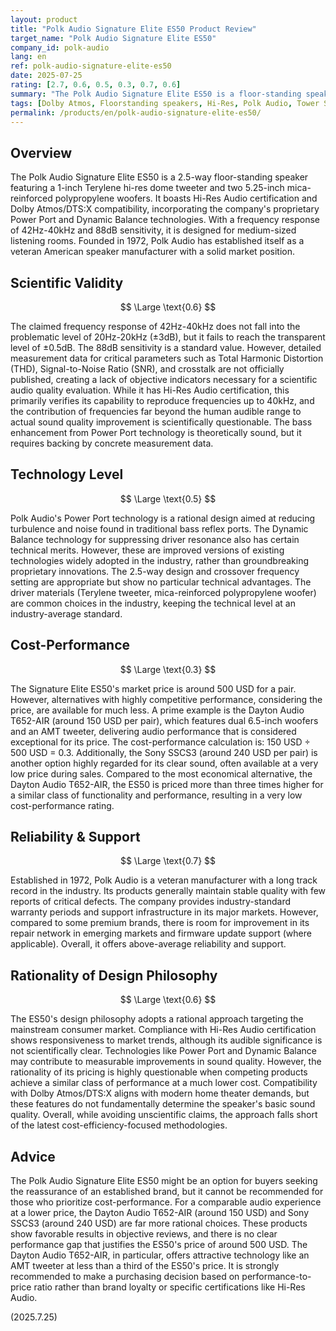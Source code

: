 ```yaml
---
layout: product
title: "Polk Audio Signature Elite ES50 Product Review"
target_name: "Polk Audio Signature Elite ES50"
company_id: polk-audio
lang: en
ref: polk-audio-signature-elite-es50
date: 2025-07-25
rating: [2.7, 0.6, 0.5, 0.3, 0.7, 0.6]
summary: "The Polk Audio Signature Elite ES50 is a floor-standing speaker featuring Hi-Res Audio certification and Dolby Atmos compatibility, but it faces a serious cost-performance challenge as competitive products offer comparable performance at a significantly lower price."
tags: [Dolby Atmos, Floorstanding speakers, Hi-Res, Polk Audio, Tower Speaker]
permalink: /products/en/polk-audio-signature-elite-es50/
---
```

## Overview

The Polk Audio Signature Elite ES50 is a 2.5-way floor-standing speaker featuring a 1-inch Terylene hi-res dome tweeter and two 5.25-inch mica-reinforced polypropylene woofers. It boasts Hi-Res Audio certification and Dolby Atmos/DTS:X compatibility, incorporating the company's proprietary Power Port and Dynamic Balance technologies. With a frequency response of 42Hz-40kHz and 88dB sensitivity, it is designed for medium-sized listening rooms. Founded in 1972, Polk Audio has established itself as a veteran American speaker manufacturer with a solid market position.

## Scientific Validity

$$ \Large \text{0.6} $$

The claimed frequency response of 42Hz-40kHz does not fall into the problematic level of 20Hz-20kHz (±3dB), but it fails to reach the transparent level of ±0.5dB. The 88dB sensitivity is a standard value. However, detailed measurement data for critical parameters such as Total Harmonic Distortion (THD), Signal-to-Noise Ratio (SNR), and crosstalk are not officially published, creating a lack of objective indicators necessary for a scientific audio quality evaluation. While it has Hi-Res Audio certification, this primarily verifies its capability to reproduce frequencies up to 40kHz, and the contribution of frequencies far beyond the human audible range to actual sound quality improvement is scientifically questionable. The bass enhancement from Power Port technology is theoretically sound, but it requires backing by concrete measurement data.

## Technology Level

$$ \Large \text{0.5} $$

Polk Audio's Power Port technology is a rational design aimed at reducing turbulence and noise found in traditional bass reflex ports. The Dynamic Balance technology for suppressing driver resonance also has certain technical merits. However, these are improved versions of existing technologies widely adopted in the industry, rather than groundbreaking proprietary innovations. The 2.5-way design and crossover frequency setting are appropriate but show no particular technical advantages. The driver materials (Terylene tweeter, mica-reinforced polypropylene woofer) are common choices in the industry, keeping the technical level at an industry-average standard.

## Cost-Performance

$$ \Large \text{0.3} $$

The Signature Elite ES50's market price is around 500 USD for a pair. However, alternatives with highly competitive performance, considering the price, are available for much less. A prime example is the Dayton Audio T652-AIR (around 150 USD per pair), which features dual 6.5-inch woofers and an AMT tweeter, delivering audio performance that is considered exceptional for its price. The cost-performance calculation is: 150 USD ÷ 500 USD = 0.3. Additionally, the Sony SSCS3 (around 240 USD per pair) is another option highly regarded for its clear sound, often available at a very low price during sales. Compared to the most economical alternative, the Dayton Audio T652-AIR, the ES50 is priced more than three times higher for a similar class of functionality and performance, resulting in a very low cost-performance rating.

## Reliability & Support

$$ \Large \text{0.7} $$

Established in 1972, Polk Audio is a veteran manufacturer with a long track record in the industry. Its products generally maintain stable quality with few reports of critical defects. The company provides industry-standard warranty periods and support infrastructure in its major markets. However, compared to some premium brands, there is room for improvement in its repair network in emerging markets and firmware update support (where applicable). Overall, it offers above-average reliability and support.

## Rationality of Design Philosophy

$$ \Large \text{0.6} $$

The ES50's design philosophy adopts a rational approach targeting the mainstream consumer market. Compliance with Hi-Res Audio certification shows responsiveness to market trends, although its audible significance is not scientifically clear. Technologies like Power Port and Dynamic Balance may contribute to measurable improvements in sound quality. However, the rationality of its pricing is highly questionable when competing products achieve a similar class of performance at a much lower cost. Compatibility with Dolby Atmos/DTS:X aligns with modern home theater demands, but these features do not fundamentally determine the speaker's basic sound quality. Overall, while avoiding unscientific claims, the approach falls short of the latest cost-efficiency-focused methodologies.

## Advice

The Polk Audio Signature Elite ES50 might be an option for buyers seeking the reassurance of an established brand, but it cannot be recommended for those who prioritize cost-performance. For a comparable audio experience at a lower price, the Dayton Audio T652-AIR (around 150 USD) and Sony SSCS3 (around 240 USD) are far more rational choices. These products show favorable results in objective reviews, and there is no clear performance gap that justifies the ES50's price of around 500 USD. The Dayton Audio T652-AIR, in particular, offers attractive technology like an AMT tweeter at less than a third of the ES50's price. It is strongly recommended to make a purchasing decision based on performance-to-price ratio rather than brand loyalty or specific certifications like Hi-Res Audio.

(2025.7.25)
